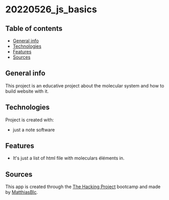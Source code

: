 # 20220526_js_basics

## Table of contents
* [General info](#general-info)
* [Technologies](#technologies)
* [Features](#features)
* [Sources](#sources)

## General info
This project is an educative project about the molecular system and how to build website with it.
	
## Technologies
Project is created with:
* just a note software
	
## Features
* It's just a list of html file with moleculars éléments in.

## Sources
This app is created through the [The Hacking Project](https://www.thehackingproject.org) bootcamp and made by [MatthiasBlc](https://github.com/MatthiasBlc).